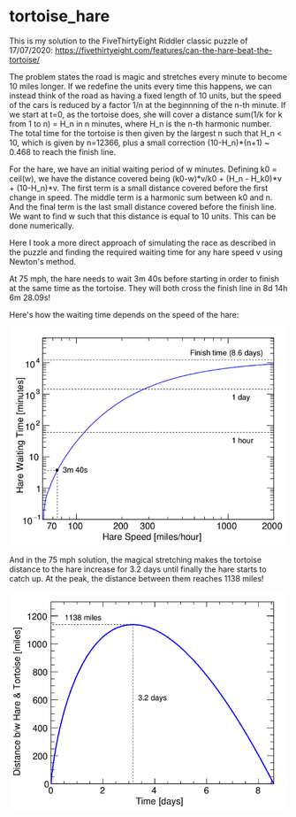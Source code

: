 # tortoise_hare

This is my solution to the FiveThirtyEight Riddler classic puzzle of 17/07/2020: https://fivethirtyeight.com/features/can-the-hare-beat-the-tortoise/

The problem states the road is magic and stretches every minute to become 10 miles longer. If we redefine the units every time this happens, we can instead think of the road as having a fixed length of 10 units, but the speed of the cars is reduced by a factor 1/n at the beginnning of the n-th minute. If we start at t=0, as the tortoise does, she will cover a distance sum(1/k for k from 1 to n) = H_n in n minutes, where H_n is the n-th harmonic number. The total time for the tortoise is then given by the largest n such that H_n < 10, which is given by n=12366, plus a small correction (10-H_n)*(n+1) ~ 0.468 to reach the finish line.

For the hare, we have an initial waiting period of w minutes. Defining k0 = ceil(w), we have the distance covered being (k0-w)*v/k0 + (H_n - H_k0)*v + (10-H_n)*v. The first term is a small distance covered before the first change in speed. The middle term is a harmonic sum between k0 and n. And the final term is the last small distance covered before the finish line. We want to find w such that this distance is equal to 10 units. This can be done numerically.

Here I took a more direct approach of simulating the race as described in the puzzle and finding the required waiting time for any hare speed v using Newton's method. 

At 75 mph, the hare needs to wait 3m 40s before starting in order to finish at the same time as the tortoise. They will both cross the finish line in 8d 14h 6m 28.09s!

Here's how the waiting time depends on the speed of the hare:

!["Hare waiting time vs speed"](waittime_vs_speed.png)

And in the 75 mph solution, the magical stretching makes the tortoise distance to the hare increase for 3.2 days until finally the hare starts to catch up. At the peak, the distance between them reaches 1138 miles!

!["Tortoise-Hare distance vs time"](distance_vs_time.png)
